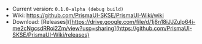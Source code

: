 - Current version: `0.1.0-alpha (debug build)`
- Wiki: https://github.com/PrismaUI-SKSE/PrismaUI-Wiki/wiki
- Download: [Releases]([https://drive.google.com/file/d/1j8n18iJJZulp64i-me2cNgcsdRRoi2Zm/view?usp=sharing](https://github.com/PrismaUI-SKSE/PrismaUI-Wiki/releases)
